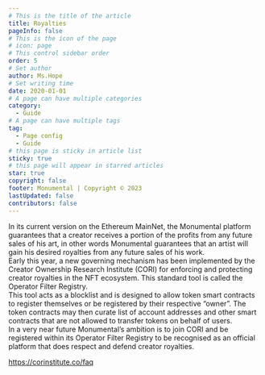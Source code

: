 ```yaml
---
# This is the title of the article
title: Royalties
pageInfo: false
# This is the icon of the page
# icon: page
# This control sidebar order
order: 5
# Set author
author: Ms.Hope
# Set writing time
date: 2020-01-01
# A page can have multiple categories
category:
  - Guide
# A page can have multiple tags
tag:
  - Page config
  - Guide
# this page is sticky in article list
sticky: true
# this page will appear in starred articles
star: true
copyright: false
footer: Monumental | Copyright © 2023
lastUpdated: false
contributors: false
---
```


In its current version on the Ethereum MainNet, the Monumental platform guarantees that a creator receives a portion of the profits from any future sales of his art, in other words Monumental guarantees that an artist will gain his desired royalties from any future sales of his work.<br>
Early this year, a new governing mechanism has been implemented by the Creator Ownership Research Institute (CORI) for enforcing and protecting creator royalties in the NFT ecosystem. This standard tool is called the Operator Filter Registry.<br>
This tool acts as a blocklist and is designed to allow token smart contracts to register themselves or be registered by their respective “owner”. The token contracts may then curate list of account addresses and other smart contracts that are not allowed to transfer tokens on behalf of users. <br>
In a very near future Monumental’s ambition is to join CORI and be registered within its Operator Filter Registry to be recognised as an official platform that does respect and defend creator royalties. 


https://corinstitute.co/faq

